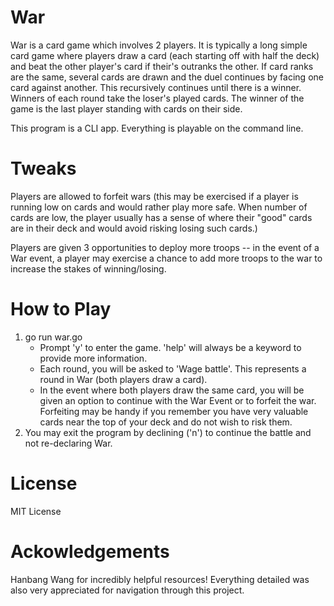 # War

War is a card game which involves 2 players. It is typically a long simple card game where players draw a card (each starting off with half the deck) and beat the other player's card if their's outranks the other. If card ranks are the same, several cards are drawn and the duel continues by facing one card against another. This recursively continues until there is a winner. Winners of each round take the loser's played cards. The winner of the game is the last player standing with cards on their side. 

This program is a CLI app. Everything is playable on the command line. 

# Tweaks

Players are allowed to forfeit wars (this may be exercised if a player is running low on cards and would rather play more safe. When number of cards are low, the player usually has a sense of where their "good" cards are in their deck and would avoid risking losing such cards.)

Players are given 3 opportunities to deploy more troops -- in the event of a War event, a player may exercise a chance to add more troops to the war to increase the stakes of winning/losing.

# How to Play

1. go run war.go 
   - Prompt 'y' to enter the game. 'help' will always be a keyword to provide more information. 
   - Each round, you will be asked to 'Wage battle'. This represents a round in War (both players draw a card).
   - In the event where both players draw the same card, you will be given an option to continue with the War Event or to forfeit the war. Forfeiting may be handy if you remember you have very valuable cards near the top of your deck and do not wish to risk them. 
2. You may exit the program by declining ('n') to continue the battle and not re-declaring War. 

# License 
MIT License

# Ackowledgements

Hanbang Wang for incredibly helpful resources! Everything detailed was also very appreciated for navigation through this project. 
